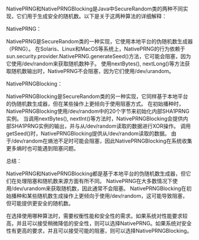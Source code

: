 NativePRNG和NativePRNGBlocking是Java中SecureRandom类的两种不同实现，它们用于生成安全的随机数。以下是关于这两种算法的详细解释：

NativePRNG：

NativePRNG是SecureRandom类的一种实现，它使用本地平台的伪随机数生成器（PRNG）。
在Solaris、Linux和MacOS等系统上，NativePRNG的行为依赖于sun.security.provider.NativePRNG.generateSeed()方法，它可能会阻塞，因为它使用/dev/random来获取随机数种子。
使用nextBytes(), nextLong()等方法获取随机数输出时，NativePRNG不会阻塞，因为它们使用/dev/urandom。

NativePRNGBlocking：

NativePRNGBlocking是SecureRandom类的另一种实现，它同样基于本地平台的伪随机数生成器，但在某些操作上更倾向于使用阻塞方式。
在初始播种时，NativePRNGBlocking使用/dev/random中的20个字节来初始化内部SHA1PRNG实例。
当调用nextBytes(), nextInt()等方法时，NativePRNGBlocking会提供内部SHA1PRNG实例的输出，并与从/dev/random读取的数据进行XOR操作。
调用getSeed()时，NativePRNGBlocking提供从/dev/random读取的数据。
由于/dev/random在熵池不足时可能会阻塞，因此NativePRNGBlocking在系统收集更多熵时也可能遇到阻塞问题。

总结：

NativePRNG和NativePRNGBlocking都是基于本地平台的伪随机数生成器，但它们在处理阻塞和随机数来源方面有所不同。
NativePRNG在大多数情况下使用/dev/urandom来获取随机数，因此通常不会阻塞。
NativePRNGBlocking在初始播种和某些随机数生成操作上更倾向于使用/dev/random，这可能导致阻塞，但可能提供更安全的随机数。

在选择使用哪种算法时，需要权衡性能和安全性的需求。如果系统对性能要求较高，并且可以接受稍微降低的安全性，则可以选择NativePRNG。如果系统对安全性有更高的要求，并且可以接受可能的阻塞，则可以选择NativePRNGBlocking。